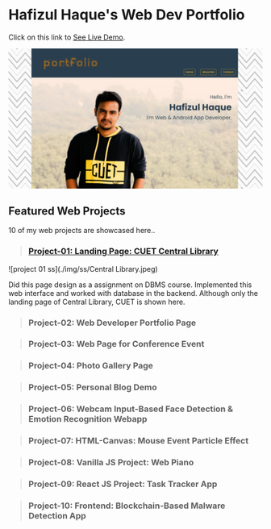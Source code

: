 # Hafizul Haque's Web Dev Portfolio

Click on this link to [See Live Demo](https://hafizulhaque.github.io/Portfolio/
).

![main page ss](./img/main.jpeg)

## Featured Web Projects

10 of my web projects are showcased here..

> ### [Project-01: Landing Page: CUET Central Library](https://hafizulhaque.github.io/Portfolio/resources/CUET%20Library%20Homepage/index.html)

![project 01 ss](./img/ss/Central Library.jpeg)

Did this page design as a assignment on DBMS course. Implemented this web interface and worked with database in the backend. Although only the landing page of Central Library, CUET is shown here.

> ### Project-02: Web Developer Portfolio Page

> ### Project-03: Web Page for Conference Event

> ### Project-04: Photo Gallery Page

> ### Project-05: Personal Blog Demo

> ### Project-06: Webcam Input-Based Face Detection & Emotion Recognition Webapp

> ### Project-07: HTML-Canvas: Mouse Event Particle Effect

> ### Project-08: Vanilla JS Project: Web Piano

> ### Project-09: React JS Project: Task Tracker App

> ### Project-10: Frontend: Blockchain-Based Malware Detection App